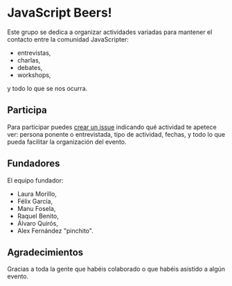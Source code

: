 # JavaScript Beers!

Este grupo se dedica a organizar actividades variadas
para mantener el contacto entre la comunidad JavaScripter:

* entrevistas,
* charlas,
* debates,
* workshops,

y todo lo que se nos ocurra.

## Participa

Para participar puedes [crear un issue](https://github.com/javascript-beer/javascript.beer/issues/new)
indicando qué actividad te apetece ver:
persona ponente o entrevistada,
tipo de actividad,
fechas, y todo lo que pueda facilitar la organización del evento.

## Fundadores

El equipo fundador:

* Laura Morillo,
* Félix García,
* Manu Fosela,
* Raquel Benito,
* Álvaro Quirós,
* Alex Fernández "pinchito".

## Agradecimientos

Gracias a toda la gente que habéis colaborado
o que habéis asistido a algún evento.

